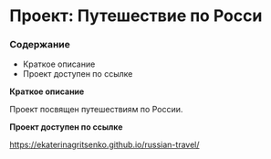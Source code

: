 # Проект: Путешествие по Росси


### Содержание
* Краткое описание
* Проект доступен по ссылке

**Краткое описание**

Проект посвящен путешествиям по России.

 **Проект доступен по ссылке**

 https://ekaterinagritsenko.github.io/russian-travel/

